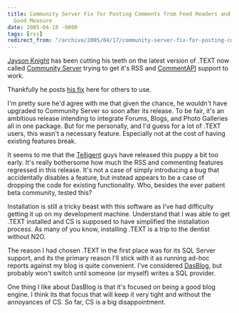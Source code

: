 ```yaml
---
title: Community Server Fix for Posting Comments from Feed Readers and a Rant for
  Good Measure
date: 2005-04-18 -0800
tags: [rss]
redirect_from: "/archive/2005/04/17/community-server-fix-for-posting-comments-from-feed-readers-and-a-rant-for-good-measure.aspx/"
---
```


[Jayson Knight](http://jaysonknight.com/blog/) has been cutting his
teeth on the latest version of .TEXT now called [Community
Server](http://communityserver.org/) trying to get it's RSS and
[CommentAPI](http://wellformedweb.org/story/9 "CommentAPI") support to
work.

Thankfully he posts [his
fix](http://jaysonknight.com/blog/archive/2005/04/19/1370.aspx) here for
others to use.

I'm pretty sure he'd agree with me that given the chance, he wouldn't
have upgraded to Community Server so soon after its release. To be fair,
it's an ambitious release intending to integrate Forums, Blogs, and
Photo Galleries all in one package. But for me personally, and I'd guess
for a lot of .TEXT users, this wasn't a necessary feature. Especially
not at the cost of having existing features break.

It seems to me that the [Telligent](http://www.telligentsystems.com/)
guys have released this puppy a bit too early. It's really bothersome
how much the RSS and commenting features regressed in this release. It's
not a case of simply introducing a bug that accidentally disables a
feature, but instead appears to be a case of dropping the code for
existing functionality. Who, besides the ever patient beta community,
tested this?

Installation is still a tricky beast with this software as I've had
difficulty getting it up on my development machine. Understand that I
was able to get .TEXT installed and CS is supposed to have simplified
the installation process. As many of you know, installing .TEXT is a
trip to the dentist without N2O.

The reason I had chosen .TEXT in the first place was for its SQL Server
support, and its the primary reason I'll stick with it as running ad-hoc
reports against my blog is quite convenient. I've considered
[DasBlog](http://www.dasblog.com/), but probably won't switch until
someone (or myself) writes a SQL provider.

One thing I like about DasBlog is that it's focused on being a good blog
engine. I think its that focus that will keep it very tight and without
the annoyances of CS. So far, CS is a big disappointment.

